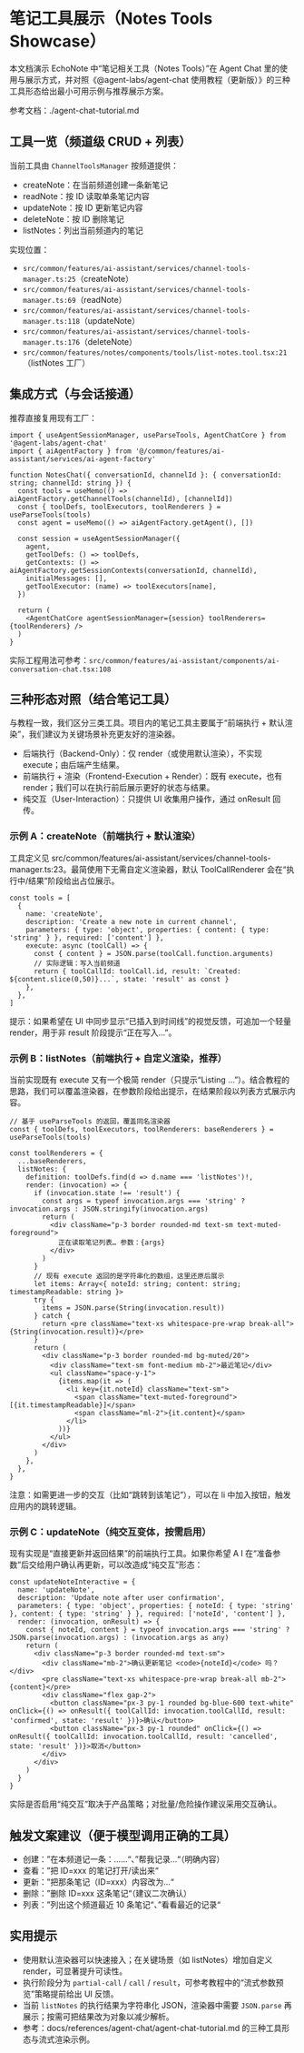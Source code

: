 # 笔记工具展示（Notes Tools Showcase）

本文档演示 EchoNote 中“笔记相关工具（Notes Tools）”在 Agent Chat 里的使用与展示方式，并对照《@agent-labs/agent-chat 使用教程（更新版）》的三种工具形态给出最小可用示例与推荐展示方案。

参考文档：./agent-chat-tutorial.md

## 工具一览（频道级 CRUD + 列表）

当前工具由 `ChannelToolsManager` 按频道提供：
- createNote：在当前频道创建一条新笔记
- readNote：按 ID 读取单条笔记内容
- updateNote：按 ID 更新笔记内容
- deleteNote：按 ID 删除笔记
- listNotes：列出当前频道内的笔记

实现位置：
- `src/common/features/ai-assistant/services/channel-tools-manager.ts:25`（createNote）
- `src/common/features/ai-assistant/services/channel-tools-manager.ts:69`（readNote）
- `src/common/features/ai-assistant/services/channel-tools-manager.ts:118`（updateNote）
- `src/common/features/ai-assistant/services/channel-tools-manager.ts:176`（deleteNote）
- `src/common/features/notes/components/tools/list-notes.tool.tsx:21`（listNotes 工厂）

## 集成方式（与会话接通）

推荐直接复用现有工厂：

```tsx
import { useAgentSessionManager, useParseTools, AgentChatCore } from '@agent-labs/agent-chat'
import { aiAgentFactory } from '@/common/features/ai-assistant/services/ai-agent-factory'

function NotesChat({ conversationId, channelId }: { conversationId: string; channelId: string }) {
  const tools = useMemo(() => aiAgentFactory.getChannelTools(channelId), [channelId])
  const { toolDefs, toolExecutors, toolRenderers } = useParseTools(tools)
  const agent = useMemo(() => aiAgentFactory.getAgent(), [])

  const session = useAgentSessionManager({
    agent,
    getToolDefs: () => toolDefs,
    getContexts: () => aiAgentFactory.getSessionContexts(conversationId, channelId),
    initialMessages: [],
    getToolExecutor: (name) => toolExecutors[name],
  })

  return (
    <AgentChatCore agentSessionManager={session} toolRenderers={toolRenderers} />
  )
}
```

实际工程用法可参考：`src/common/features/ai-assistant/components/ai-conversation-chat.tsx:108`

## 三种形态对照（结合笔记工具）

与教程一致，我们区分三类工具。项目内的笔记工具主要属于“前端执行 + 默认渲染”，我们建议为关键场景补充更友好的渲染器。

- 后端执行（Backend-Only）：仅 render（或使用默认渲染），不实现 execute；由后端产生结果。
- 前端执行 + 渲染（Frontend-Execution + Render）：既有 execute，也有 render；我们可以在执行前后展示更好的状态与结果。
- 纯交互（User-Interaction）：只提供 UI 收集用户操作，通过 onResult 回传。

### 示例 A：createNote（前端执行 + 默认渲染）

工具定义见 src/common/features/ai-assistant/services/channel-tools-manager.ts:23。最简使用下无需自定义渲染器，默认 ToolCallRenderer 会在“执行中/结果”阶段给出占位展示。

```tsx
const tools = [
  {
    name: 'createNote',
    description: 'Create a new note in current channel',
    parameters: { type: 'object', properties: { content: { type: 'string' } }, required: ['content'] },
    execute: async (toolCall) => {
      const { content } = JSON.parse(toolCall.function.arguments)
      // 实际逻辑：写入当前频道
      return { toolCallId: toolCall.id, result: `Created: ${content.slice(0,50)}...`, state: 'result' as const }
    },
  },
]
```

提示：如果希望在 UI 中同步显示“已插入到时间线”的视觉反馈，可追加一个轻量 render，用于非 result 阶段提示“正在写入…”。

### 示例 B：listNotes（前端执行 + 自定义渲染，推荐）

当前实现既有 execute 又有一个极简 render（只提示“Listing …”）。结合教程的思路，我们可以覆盖渲染器，在参数阶段给出提示，在结果阶段以列表方式展示内容。

```tsx
// 基于 useParseTools 的返回，覆盖同名渲染器
const { toolDefs, toolExecutors, toolRenderers: baseRenderers } = useParseTools(tools)

const toolRenderers = {
  ...baseRenderers,
  listNotes: {
    definition: toolDefs.find(d => d.name === 'listNotes')!,
    render: (invocation) => {
      if (invocation.state !== 'result') {
        const args = typeof invocation.args === 'string' ? invocation.args : JSON.stringify(invocation.args)
        return (
          <div className="p-3 border rounded-md text-sm text-muted-foreground">
            正在读取笔记列表… 参数：{args}
          </div>
        )
      }
      // 现有 execute 返回的是字符串化的数组，这里还原后展示
      let items: Array<{ noteId: string; content: string; timestampReadable: string }>
      try {
        items = JSON.parse(String(invocation.result))
      } catch {
        return <pre className="text-xs whitespace-pre-wrap break-all">{String(invocation.result)}</pre>
      }
      return (
        <div className="p-3 border rounded-md bg-muted/20">
          <div className="text-sm font-medium mb-2">最近笔记</div>
          <ul className="space-y-1">
            {items.map(it => (
              <li key={it.noteId} className="text-sm">
                <span className="text-muted-foreground">[{it.timestampReadable}]</span>
                <span className="ml-2">{it.content}</span>
              </li>
            ))}
          </ul>
        </div>
      )
    },
  },
}
```

注意：如需更进一步的交互（比如“跳转到该笔记”），可以在 li 中加入按钮，触发应用内的跳转逻辑。

### 示例 C：updateNote（纯交互变体，按需启用）

现有实现是“直接更新并返回结果”的前端执行工具。如果你希望 A I 在“准备参数”后交给用户确认再更新，可以改造成“纯交互”形态：

```tsx
const updateNoteInteractive = {
  name: 'updateNote',
  description: 'Update note after user confirmation',
  parameters: { type: 'object', properties: { noteId: { type: 'string' }, content: { type: 'string' } }, required: ['noteId', 'content'] },
  render: (invocation, onResult) => {
    const { noteId, content } = typeof invocation.args === 'string' ? JSON.parse(invocation.args) : (invocation.args as any)
    return (
      <div className="p-3 border rounded-md text-sm">
        <div className="mb-2">确认更新笔记 <code>{noteId}</code> 吗？</div>
        <pre className="text-xs whitespace-pre-wrap break-all mb-2">{content}</pre>
        <div className="flex gap-2">
          <button className="px-3 py-1 rounded bg-blue-600 text-white" onClick={() => onResult({ toolCallId: invocation.toolCallId, result: 'confirmed', state: 'result' })}>确认</button>
          <button className="px-3 py-1 rounded" onClick={() => onResult({ toolCallId: invocation.toolCallId, result: 'cancelled', state: 'result' })}>取消</button>
        </div>
      </div>
    )
  }
}
```

实际是否启用“纯交互”取决于产品策略；对批量/危险操作建议采用交互确认。

## 触发文案建议（便于模型调用正确的工具）

- 创建：”在本频道记一条：……“、”帮我记录…“（明确内容）
- 查看：”把 ID=xxx 的笔记打开/读出来“
- 更新：”把那条笔记（ID=xxx）内容改为…“
- 删除：”删除 ID=xxx 这条笔记“（建议二次确认）
- 列表：”列出这个频道最近 10 条笔记“、”看看最近的记录“

## 实用提示

- 使用默认渲染器可以快速接入；在关键场景（如 listNotes）增加自定义 render，可显著提升可读性。
- 执行阶段分为 `partial-call` / `call` / `result`，可参考教程中的“流式参数预览”策略提前给出 UI 反馈。
- 当前 `listNotes` 的执行结果为字符串化 JSON，渲染器中需要 `JSON.parse` 再展示；按需可把结果改为对象以减少解析。
- 参考：docs/references/agent-chat/agent-chat-tutorial.md 的三种工具形态与流式渲染示例。

